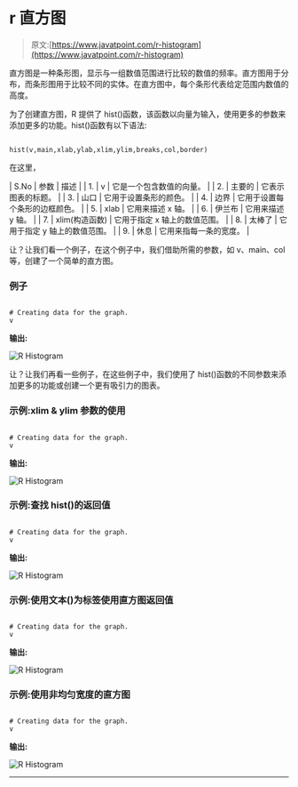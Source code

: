 # r 直方图

> 原文:[https://www.javatpoint.com/r-histogram](https://www.javatpoint.com/r-histogram)

直方图是一种条形图，显示与一组数值范围进行比较的数值的频率。直方图用于分布，而条形图用于比较不同的实体。在直方图中，每个条形代表给定范围内数值的高度。

为了创建直方图，R 提供了 hist()函数，该函数以向量为输入，使用更多的参数来添加更多的功能。hist()函数有以下语法:

```

hist(v,main,xlab,ylab,xlim,ylim,breaks,col,border)

```

在这里，

| S.No | 参数 | 描述 |
| 1. | v | 它是一个包含数值的向量。 |
| 2. | 主要的 | 它表示图表的标题。 |
| 3. | 山口 | 它用于设置条形的颜色。 |
| 4. | 边界 | 它用于设置每个条形的边框颜色。 |
| 5. | xlab | 它用来描述 x 轴。 |
| 6. | 伊兰布 | 它用来描述 y 轴。 |
| 7. | xlim(构造函数) | 它用于指定 x 轴上的数值范围。 |
| 8. | 太棒了 | 它用于指定 y 轴上的数值范围。 |
| 9. | 休息 | 它用来指每一条的宽度。 |

让？让我们看一个例子，在这个例子中，我们借助所需的参数，如 v、main、col 等，创建了一个简单的直方图。

### 例子

```

# Creating data for the graph.
v 
```

**输出:**

![R Histogram](../Images/a736ad8a842801f0a67f89bc399e7819.png)

让？让我们再看一些例子，在这些例子中，我们使用了 hist()函数的不同参数来添加更多的功能或创建一个更有吸引力的图表。

### 示例:xlim & ylim 参数的使用

```

# Creating data for the graph.
v 
```

**输出:**

![R Histogram](../Images/da2409d4dfed7ee60342bf348815a07a.png)

### 示例:查找 hist()的返回值

```

# Creating data for the graph.
v 
```

**输出:**

![R Histogram](../Images/56fe102fd771ec5e3533b5bd80877ae4.png)

### 示例:使用文本()为标签使用直方图返回值

```

# Creating data for the graph.
v 
```

**输出:**

![R Histogram](../Images/716f816fe2a8b4438c22b80c1b129fc5.png)

### 示例:使用非均匀宽度的直方图

```

# Creating data for the graph.
v 
```

**输出:**

![R Histogram](../Images/1ef4602a13f55f76965a303432e51519.png)

* * *